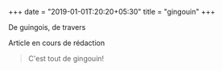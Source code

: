 +++
date = "2019-01-01T:20:20+05:30"
title = "gingouin"
+++

De guingois, de travers
<!--more-->
Article en cours de rédaction

> C'est tout de gingouin!
